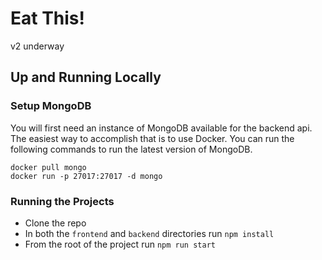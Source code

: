 # Eat This!

v2 underway

## Up and Running Locally

### Setup MongoDB

You will first need an instance of MongoDB available for the backend api. The easiest way to accomplish that is to use Docker. You can run the following commands to run the latest version of MongoDB.

```
docker pull mongo
docker run -p 27017:27017 -d mongo
```

### Running the Projects

- Clone the repo
- In both the `frontend` and `backend` directories run `npm install`
- From the root of the project run `npm run start`
